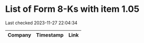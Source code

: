# List of Form 8-Ks with item 1.05
Last checked 2023-11-27 22:04:34

|Company|Timestamp|Link|
|---|---|---|
